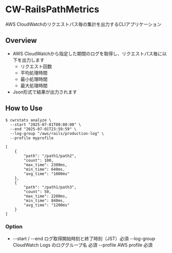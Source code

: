 # CW-RailsPathMetrics
AWS CloudWatchのリクエストパス毎の集計を出力するCLIアプリケーション

## Overview

- AWS CloudWatchから指定した期間のログを取得し、リクエストパス毎に以下を出力します
  - リクエスト回数
  - 平均処理時間
  - 最小処理時間
  - 最大処理時間
- Json形式で結果が出力されます

## How to Use

```
$ cwrstats analyze \
  --start "2025-07-01T00:00:00" \
  --end "2025-07-01T23:59:59" \
  --log-group "/aws/rails/production-log" \
  --profile myprofile

[
    {
        "path": "/path1/path2",
        "count": 100,
        "max_time": 2300ms,
        "min_time": 640ms,
        "avg_time": "1000ms"
    },
    {
        "path": "/path1/path3",
        "count": 50,
        "max_time": 2200ms,
        "min_time": 840ms,
        "avg_time": "1200ms"
    }
]
```

### Option

- --start / --end ログ取得開始時刻と終了時刻（JST）必須
--log-group	CloudWatch Logs のロググループ名 必須
--profile	AWS profile 必須
